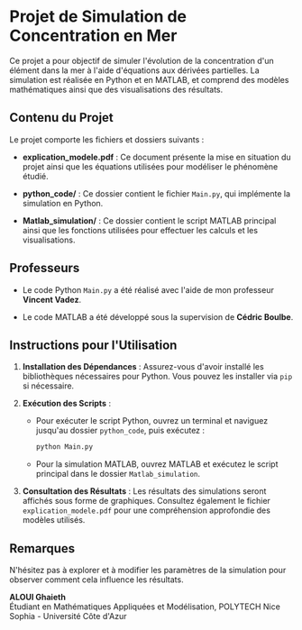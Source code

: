 # Projet de Simulation de Concentration en Mer

Ce projet a pour objectif de simuler l'évolution de la concentration d'un élément dans la mer à l'aide d'équations aux dérivées partielles. La simulation est réalisée en Python et en MATLAB, et comprend des modèles mathématiques ainsi que des visualisations des résultats.

## Contenu du Projet

Le projet comporte les fichiers et dossiers suivants :

- **explication_modele.pdf** : Ce document présente la mise en situation du projet ainsi que les équations utilisées pour modéliser le phénomène étudié.
  
- **python_code/** : Ce dossier contient le fichier `Main.py`, qui implémente la simulation en Python.

- **Matlab_simulation/** : Ce dossier contient le script MATLAB principal ainsi que les fonctions utilisées pour effectuer les calculs et les visualisations.

## Professeurs

- Le code Python `Main.py` a été réalisé avec l'aide de mon professeur **Vincent Vadez**.
  
- Le code MATLAB a été développé sous la supervision de **Cédric Boulbe**.

## Instructions pour l'Utilisation

1. **Installation des Dépendances** : Assurez-vous d'avoir installé les bibliothèques nécessaires pour Python. Vous pouvez les installer via `pip` si nécessaire.
   
2. **Exécution des Scripts** :
   - Pour exécuter le script Python, ouvrez un terminal et naviguez jusqu'au dossier `python_code`, puis exécutez :
     ```bash
     python Main.py
     ```
   - Pour la simulation MATLAB, ouvrez MATLAB et exécutez le script principal dans le dossier `Matlab_simulation`.

3. **Consultation des Résultats** : Les résultats des simulations seront affichés sous forme de graphiques. Consultez également le fichier `explication_modele.pdf` pour une compréhension approfondie des modèles utilisés.

## Remarques

N'hésitez pas à explorer et à modifier les paramètres de la simulation pour observer comment cela influence les résultats.

**ALOUI Ghaieth**  
Étudiant en Mathématiques Appliquées et Modélisation, POLYTECH Nice Sophia - Université Côte d'Azur

